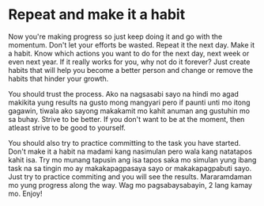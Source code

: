 # Repeat and make it a habit

Now you're making progress so just keep doing it and go with the momentum. Don't let your efforts be wasted. Repeat it the next day. Make it a habit. Know which actions you want to do for the next day, next week or even next year. If it really works for you, why not do it forever? Just create habits that will help you become a better person and change or remove the habits that hinder your growth.

You should trust the process. Ako na nagsasabi sayo na hindi mo agad makikita yung results na gusto mong mangyari pero if paunti unti mo itong gagawin, tiwala ako sayong makakamit mo kahit anuman ang gustuhin mo sa buhay. Strive to be better. If you don't want to be at the moment, then atleast strive to be good to yourself.

You should also try to practice committing to the task you have started. Don't make it a habit na madami kang nasimulan pero wala kang natatapos kahit isa. Try mo munang tapusin ang isa tapos saka mo simulan yung ibang task na sa tingin mo ay makakapagpasaya sayo or makakapagpabuti sayo. Just try to practice commiting and you will see the results. Mararamdaman mo yung progress along the way. Wag mo pagsabaysabayin, 2 lang kamay mo. Enjoy!